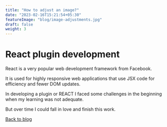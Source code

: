 ```yaml
---
title: "How to adjust an image?"
date: "2023-02-16T15:21:54+05:30"
featureImage: "blog/image-adjustments.jpg"
draft: false
weight: 3
---
```


# React plugin development

React is a very popular web development framework from Facebook.

It is used for highly responsive web applications that use JSX code for
efficiency and fewer DOM updates.

In developing a plugin or REACT I faced some challenges in the beginning
when my learning was not adequate.

But over time I could fall in love and finish this work.

[Back to blog](/blog)
